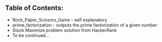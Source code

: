 ## Table of Contents:
* Rock_Paper_Scissors_Game - self explanatory
* prime_factorization - outputs the prime factorization of a given number
* Stock Maximize problem solution from HackerRank
* To be continued...
